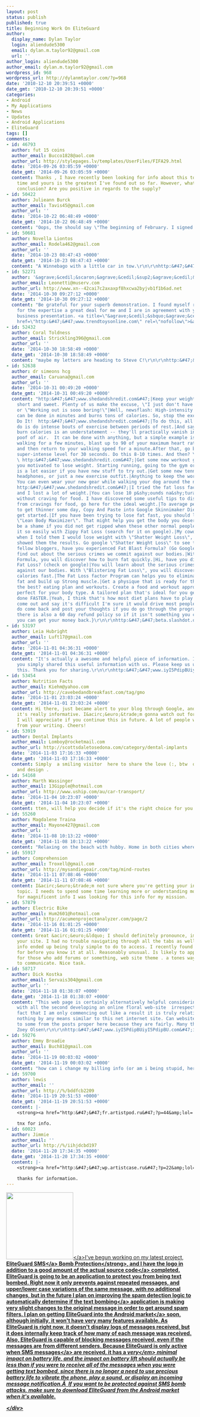```yaml
---
layout: post
status: publish
published: true
title: Beginning Work On EliteGuard
author:
  display_name: Dylan Taylor
  login: aliendude5300
  email: dylan.m.taylor92@gmail.com
  url: ''
author_login: aliendude5300
author_email: dylan.m.taylor92@gmail.com
wordpress_id: 968
wordpress_url: http://dylanmtaylor.com/?p=968
date: '2010-12-10 20:39:51 +0000'
date_gmt: '2010-12-10 20:39:51 +0000'
categories:
- Android
- My Applications
- News
- Updates
- Android Applications
- EliteGuard
tags: []
comments:
- id: 46793
  author: fut 15 coins
  author_email: Bucco1828@aol.com
  author_url: http://stylepages.lv/templates/UserFiles/FIFA29.html
  date: '2014-09-26 03:05:59 +0000'
  date_gmt: '2014-09-26 03:05:59 +0000'
  content: Thanks , I have recently been looking for info about this topic for a long
    time and yours is the greatest I've found out so far. However, what about the
    conclusion? Are you positive in regards to the supply?
- id: 50422
  author: Julieann Burck
  author_email: Tavis45@gmail.com
  author_url: ''
  date: '2014-10-22 06:48:49 +0000'
  date_gmt: '2014-10-22 06:48:49 +0000'
  content: "Oops, the should say \"The beginning of February. I signed up on the 3rd.\"\r\n\r\nhttp:&#47;&#47;www.VNc8DXdpZxVNc8DXdpZx.com&#47;VNc8DXdpZxVNc8DXdpZx"
- id: 50681
  author: Novella Liontos
  author_email: Rodela462@gmail.com
  author_url: ''
  date: '2014-10-23 08:47:43 +0000'
  date_gmt: '2014-10-23 08:47:43 +0000'
  content: "A Winnebago with a little car in tow.\r\n\r\nhttp:&#47;&#47;www.VNc8DXdpZxVNc8DXdpZx.com&#47;VNc8DXdpZxVNc8DXdpZx"
- id: 52271
  author: '&agrave;&cedil;&scaron;&agrave;&cedil;&sup2;&agrave;&cedil;&pound;&agrave;&sup1;&OElig;&agrave;&sup1;&sbquo;&agrave;&cedil;&bdquo;&agrave;&sup1;&Scaron;&agrave;&cedil;&rdquo;'
  author_email: Leonetti@muserv.com
  author_url: http://www.xn--42cai7c2axaxpf8hxcwa2byjvb1f1b6ad.net
  date: '2014-10-30 09:27:12 +0000'
  date_gmt: '2014-10-30 09:27:12 +0000'
  content: "Be grateful for your superb demonstration. I found myself really satisfied
    for the expertise a great deal for me and I are in agreement with your exceptional
    business presentation. <a title=\"&agrave;&cedil;&sbquo;&agrave;&cedil;&shy;&agrave;&cedil;&Dagger;&agrave;&sup1;&euro;&agrave;&cedil;&yen;&agrave;&sup1;&circ;&agrave;&cedil;&trade;&agrave;&sup1;&euro;&agrave;&cedil;&rdquo;&agrave;&sup1;&Dagger;&agrave;&cedil;\x81\"
    href=\"http:&#47;&#47;www.trendtoysonline.com\" rel=\"nofollow\">&agrave;&cedil;&sbquo;&agrave;&cedil;&shy;&agrave;&cedil;&Dagger;&agrave;&sup1;&fnof;&agrave;&cedil;&Scaron;&agrave;&sup1;&permil;&agrave;&sup1;&euro;&agrave;&cedil;&rdquo;&agrave;&sup1;&Dagger;&agrave;&cedil;\x81<&#47;a>"
- id: 52432
  author: Coral Toldness
  author_email: Strickling396@gmail.com
  author_url: ''
  date: '2014-10-30 18:58:49 +0000'
  date_gmt: '2014-10-30 18:58:49 +0000'
  content: "maybe my letters are heading to Steve C!\r\n\r\nhttp:&#47;&#47;www.iyI5PdipBUiyI5PdipBU.com&#47;iyI5PdipBUiyI5PdipBU"
- id: 52638
  author: dr simeons hcg
  author_email: Caruana@gmail.com
  author_url: ''
  date: '2014-10-31 00:49:20 +0000'
  date_gmt: '2014-10-31 00:49:20 +0000'
  content: "http:&#47;&#47;www.shedandshredit.com&#47;|Keep your weight loss plan
    short and sweet. Plenty of us make the excuse, \"I just don't have the time,\"
    or \"Working out is sooo boring!\"|Well, newsflash: High-intensity interval training
    can be done in minutes and burns tons of calories. So, stop the excuses and Just
    Do It!  http:&#47;&#47;www.shedandshredit.com&#47;|To do this, all you have to
    do is do intense bouts of exercise between periods of rest.|And saying you'll
    burn calories is an understatement -- they'll practically vanish in a glittery
    poof of air.  It can be done with anything, but a simple example is on the treadmill.|Start
    walking for a few minutes, blast up to 90 of your maximum heart rate for 30 seconds,
    and then return to your walking speed for a minute.After that, go back to the
    super-intense level for 30 seconds. Do this 8-10 times. And then? You're done.
    \ http:&#47;&#47;www.shedandshredit.com&#47;|Get some new workout gear to get
    you motivated to lose weight. Starting running, going to the gym or taking a class
    is a lot easier if you have new stuff to try out.|Get some new tennis shoes, new
    headphones, or just a new exercise outfit.|Anything to keep the workout spicy!
    You can even wear your new gear while walking your dog around the neighborhood.
    http:&#47;&#47;www.shedandshredit.com&#47;|I tried the fat loss factor program
    and I lost a lot of weight.|You can lose 10 p&shy;ounds na&shy;turally in 2 weeks,
    without craving for food. I have discovered some useful tips to distract myself
    from cravings for food, go here for the ideal weight.|To average people who want
    to get thinner some day, Copy And Paste into Google Skinnimaker Diet so you can
    get started.|If you have been trying to lose fat fast, you should look up on google
    \"Lean Body Maximizer\". That might help you get the body you deserve.|It would
    be a shame if you did not get ripped when these other normal people accomplish
    it so easily with Zippy Fat Loss (search for it on google).|My coworkers laughed
    when I told them I would lose weight with \"Shatter Weight Loss\", but then I
    showed them the results. Go google \"Shatter Weight Loss\" to see their reaction.|Hey
    fellow bloggers, have you experienced Fat Blast Formula? (Go Google it) You will
    find out about the serious crimes we commit against our bodies.|With Fat Blast
    Formula, you will discover how to burn fat quickly.|Hi, have you discovered Blistering
    Fat Loss? (check on google)|You will learn about the serious crimes we commit
    against our bodies. With \"Blistering Fat Loss\", you will discover how to burn
    calories fast.|The Fat Loss factor Program can helps you to eliminate stomach
    fat and build up Strong muscle.|Get a physique that is ready for the beach using
    the best? eating plan and workouts. Create a food and workout approach which works
    perfect for your body type. A tailored plan that's ideal for you gets the job
    done FASTER.|Yeah, I think that's how most diet plans have to play it, if they
    come out and say it's difficult I'm sure it would drive most people away.|Please
    do come back and post your thoughts if you do go through the program. Remember
    there is also a 60 day refund policy so if it isn't something you can stick with
    you can get your money back.}\r\n\r\nhttp:&#47;&#47;beta.slashdot.org&#47;submission&#47;3906517&#47;live-longer-live-well-with-the-paleo-diet"
- id: 53197
  author: Leia Hubright
  author_email: Luft17@gmail.com
  author_url: ''
  date: '2014-11-01 04:36:31 +0000'
  date_gmt: '2014-11-01 04:36:31 +0000'
  content: "It's actually a awesome and helpful piece of information. I am happy that
    you simply shared this useful information with us. Please keep us up to date like
    this. Thank you for sharing.\r\n\r\nhttp:&#47;&#47;www.iyI5PdipBUiyI5PdipBU.com&#47;iyI5PdipBUiyI5PdipBU"
- id: 53454
  author: Nutrition Facts
  author_email: Kiehm@yahoo.com
  author_url: http://cavebedandbreakfast.com/tag/gmo
  date: '2014-11-01 23:03:24 +0000'
  date_gmt: '2014-11-01 23:03:24 +0000'
  content: Hi there, just became alert to your blog through Google, and found that
    it's really informative. I&acirc;&euro;&trade;m gonna watch out for brussels.
    I will appreciate if you continue this in future. A lot of people will be benefited
    from your writing. Cheers!
- id: 53919
  author: Dental Implants
  author_email: Lomboy@rocketmail.com
  author_url: http://scottsdaletosedona.com/category/dental-implants
  date: '2014-11-03 17:16:33 +0000'
  date_gmt: '2014-11-03 17:16:33 +0000'
  content: Simply  a smiling visitor  here to share the love (:, btw  outstanding  style
    and design .
- id: 54168
  author: Marth Wassinger
  author_email: 13Gipple@hotmail.com
  author_url: http://www.uship.com/au/car-transport/
  date: '2014-11-04 10:23:07 +0000'
  date_gmt: '2014-11-04 10:23:07 +0000'
  content: tten, will help you decide if it's the right choice for you.
- id: 55260
  author: Magdalene Traina
  author_email: Mayone427@gmail.com
  author_url: ''
  date: '2014-11-08 10:13:22 +0000'
  date_gmt: '2014-11-08 10:13:22 +0000'
  content: "Relaxing on the beach with hubby. Home in both cities where my son's live.\r\n\r\nhttp:&#47;&#47;www.iyI5PdipBUiyI5PdipBU.com&#47;iyI5PdipBUiyI5PdipBU"
- id: 55917
  author: Comprehension
  author_email: Troxell@gmail.com
  author_url: http://mysandiegoair.com/tag/mind-routes
  date: '2014-11-11 07:08:46 +0000'
  date_gmt: '2014-11-11 07:08:46 +0000'
  content: I&acirc;&euro;&trade;m not sure where you're getting your info, but great
    topic. I needs to spend some time learning more or understanding more. Thanks
    for magnificent info I was looking for this info for my mission.
- id: 57879
  author: Electric Bike
  author_email: Hum2601@hotmail.com
  author_url: http://acumenprojectanalyzer.com/page/2
  date: '2014-11-16 01:01:25 +0000'
  date_gmt: '2014-11-16 01:01:25 +0000'
  content: Great &acirc;&euro;&ldquo; I should definitely pronounce, impressed with
    your site. I had no trouble navigating through all the tabs as well as related
    info ended up being truly simple to do to access. I recently found what I hoped
    for before you know it at all. Reasonably unusual. Is likely to appreciate it
    for those who add forums or something, web site theme . a tones way for your customer
    to communicate. Nice task.
- id: 58717
  author: Dick Kostka
  author_email: Servais304@gmail.com
  author_url: ''
  date: '2014-11-18 01:38:07 +0000'
  date_gmt: '2014-11-18 01:38:07 +0000'
  content: "This web page is certainly alternatively helpful considering that I'm
    with all the second developing an online floral web-site  irrespective of the
    fact that I am only commencing out like a result it is truly relatively little,
    nothing by any means similar to this net internet site. Can website hyperlink
    to some from the posts proper here because they are fairly. Many thanks considerably.
    Zoey Olsen\r\n\r\nhttp:&#47;&#47;www.iyI5PdipBUiyI5PdipBU.com&#47;iyI5PdipBUiyI5PdipBU"
- id: 59276
  author: Emmy Broadie
  author_email: Buch81@gmail.com
  author_url: ''
  date: '2014-11-19 00:03:02 +0000'
  date_gmt: '2014-11-19 00:03:02 +0000'
  content: "how can i change my billing info (or am i being stupid, here?)\r\n\r\nhttp:&#47;&#47;www.iyI5PdipBUiyI5PdipBU.com&#47;iyI5PdipBUiyI5PdipBU"
- id: 59700
  author: lewis
  author_email: ''
  author_url: http://%/bddfcb2209
  date: '2014-11-19 20:51:53 +0000'
  date_gmt: '2014-11-19 20:51:53 +0000'
  content: |-
    <strong><a href="http:&#47;&#47;fr.artistpod.ru&#47;?p=44&amp;lol= fluently@indispensable.flames" rel="nofollow">.<&#47;a><&#47;strong>

    tnx for info.
- id: 60023
  author: Jimmie
  author_email: ''
  author_url: http://%/iihjdcbd197
  date: '2014-11-20 17:34:35 +0000'
  date_gmt: '2014-11-20 17:34:35 +0000'
  content: |-
    <strong><a href="http:&#47;&#47;wp.artistcase.ru&#47;?p=22&amp;lol= begins@lung.concerned" rel="nofollow">.<&#47;a><&#47;strong>

    thanks for information.
---
```

<p><a rel="attachment wp-att-970" href="http:&#47;&#47;dylanmtaylor.com&#47;2010&#47;12&#47;10&#47;beginning-work-on-eliteguardian&#47;eliteshield-icon-512-hq-2&#47;"><img class="alignleft size-medium wp-image-970" title="EliteGuardian Application Icon " src="http:&#47;&#47;dylanmtaylor.com&#47;wp-content&#47;uploads&#47;2010&#47;12&#47;eliteshield-icon-512-hq1-300x300.png" alt="" width="180" height="180" &#47;><&#47;a>I've begun working on my latest project, <strong>EliteGuard <a class="zem_slink" title="SMS" rel="wikipedia" href="http:&#47;&#47;en.wikipedia.org&#47;wiki&#47;SMS">SMS<&#47;a> Bomb Protection<&#47;strong>, and I have the logo in addition to a good amount of the actual <a class="zem_slink" title="Source code" rel="wikipedia" href="http:&#47;&#47;en.wikipedia.org&#47;wiki&#47;Source_code">source code<&#47;a> completed. EliteGuard is going to be an application to protect you from being text bombed. Right now it only prevents against repeated messages, and upper&#47;lower case variations of the same message, with no additional changes, but in the future I plan on improving the spam detection logic to automatically determine if the <a class="zem_slink" title="E-mail bomb" rel="wikipedia" href="http:&#47;&#47;en.wikipedia.org&#47;wiki&#47;E-mail_bomb">text bombing<&#47;a> application is making very slight changes to the original message in order to get around spam filters. I plan on getting EliteGuard into the <a class="zem_slink" title="Android Market" rel="homepage" href="http:&#47;&#47;www.android.com&#47;market&#47;">Android market<&#47;a> soon, although initially, it won't have very many features available. As EliteGuard is right now, it doesn't display logs of messages received, but it does internally keep track of how many of each message was received. Also, EliteGuard is capable of blocking messages received, even if the messages are from different senders. Because EliteGuard is only active when <a class="zem_slink" title="SMS" rel="wikipedia" href="http:&#47;&#47;en.wikipedia.org&#47;wiki&#47;SMS">SMS messages<&#47;a> are received, it has a <em>very<&#47;em> minimal impact on battery life, and the impact on battery lift should actually be less than if you were to receive all of the messages when you were getting text bombed, since there is no longer a need to use precious battery life to vibrate the phone, play a sound, or display an incoming message notification.&Acirc;&nbsp; If you want to be protected against SMS bomb attacks, make sure to download EliteGuard from the Android market when it's available.</p>
<div class="zemanta-pixie" style="margin-top: 10px; height: 15px;"><img class="zemanta-pixie-img" style="border: medium none; float: right;" src="http:&#47;&#47;dylanmtaylor.com&#47;wp-content&#47;uploads&#47;2011&#47;06&#47;pixy1.gif" alt="" &#47;><&#47;div></p>
